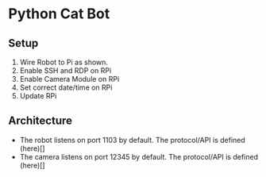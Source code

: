 # Python Cat Bot

## Setup
1. Wire Robot to Pi as shown.
2. Enable SSH and RDP on RPi
3. Enable Camera Module on RPi
4. Set correct date/time on RPi
5. Update RPi

## Architecture
* The robot listens on port 1103 by default. The protocol/API is defined (here)[]
* The camera listens on port 12345 by default. The protocol/API is defined (here)[]